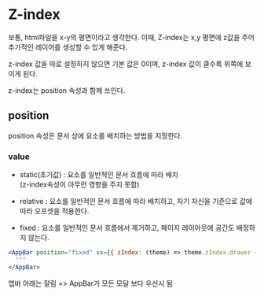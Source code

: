 # Z-index

보통, html파일을 x-y의 평면이라고 생각한다.
이때, Z-index는 x,y 평면에 z값을 주어 추가적인 레이어를 생성할 수 있게 해준다.

z-index 값을 따로 설정하지 않으면 기본 값은 0이며, z-index 값이 클수록 위쪽에 보이게 된다.

z-index는 position 속성과 함께 쓰인다.

## position

position 속성은 문서 상에 요소를 배치하는 방법을 지정한다.

### value

- static(초기값) : 요소를 일반적인 문서 흐름에 따라 배치 <br/>(z-index속성이 아무런 영향을 주지 못함)

- relative : 요소를 일반적인 문서 흐름에 따라 배치하고, 자기 자신을 기준으로 값에 따라 오프셋을 적용한다.

- fixed : 요소를 일반적인 문서 흐름에서 제거하고, 페이지 레이아웃에 공간도 배정하지 않는다.

```jsx
<AppBar position="fixed" sx={{ zIndex: (theme) => theme.zIndex.drawer + 1 }}>
  '''
</AppBar>
```

앱바 아래는 잘림 => AppBar가 모든 모달 보다 우선시 됨
